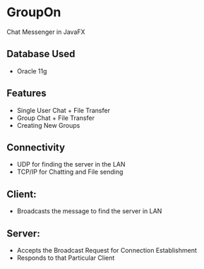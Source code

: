 # GroupOn

Chat Messenger in JavaFX

## Database Used 
* Oracle 11g

## Features

* Single User Chat + File Transfer 
* Group Chat + File Transfer 
* Creating New Groups


## Connectivity

* UDP for finding the server in the LAN
* TCP/IP for Chatting and File sending

## Client: 
* Broadcasts the message to find the server in LAN

## Server:
* Accepts the Broadcast Request for Connection Establishment
* Responds to that Particular Client


     
